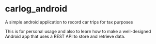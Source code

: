 # carlog_android
A simple android application to record car trips for tax purposes

This is for personal usage and also to learn how to make a well-designed Android app that uses a REST API to store and retrieve data.
